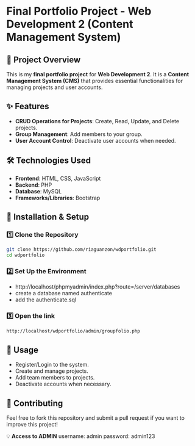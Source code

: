 # Final Portfolio Project - Web Development 2 (Content Management System)

## 📌 Project Overview
This is my **final portfolio project** for **Web Development 2**. It is a **Content Management System (CMS)** that provides essential functionalities for managing projects and user accounts.

## ✨ Features
- **CRUD Operations for Projects**: Create, Read, Update, and Delete projects.
- **Group Management**: Add members to your group.
- **User Account Control**: Deactivate user accounts when needed.

## 🛠️ Technologies Used
- **Frontend**: HTML, CSS, JavaScript
- **Backend**: PHP
- **Database**: MySQL
- **Frameworks/Libraries**: Bootstrap

## 🚀 Installation & Setup
### 1️⃣ Clone the Repository
```sh
git clone https://github.com/riaguanzon/wdportfolio.git
cd wdportfolio
```

### 2️⃣ Set Up the Environment
- http://localhost/phpmyadmin/index.php?route=/server/databases
- create a database named authenticate
- add the authenticate.sql

  

### 3️⃣ Open the link
```sh
http://localhost/wdportfolio/admin/groupfolio.php
```


## 📝 Usage
- Register/Login to the system.
- Create and manage projects.
- Add team members to projects.
- Deactivate accounts when necessary.

## 🤝 Contributing
Feel free to fork this repository and submit a pull request if you want to improve this project!

💡 **Access to ADMIN**
username: admin
password: admin123

